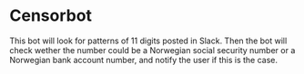 # Censorbot

This bot will look for patterns of 11 digits posted in Slack. Then the bot will check wether the number could be a Norwegian social security number or a Norwegian bank account number, and notify the user if this is the case. 
